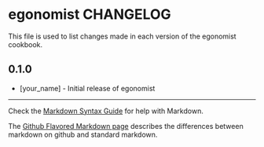 egonomist CHANGELOG
===================

This file is used to list changes made in each version of the egonomist cookbook.

0.1.0
-----
- [your_name] - Initial release of egonomist

- - -
Check the [Markdown Syntax Guide](http://daringfireball.net/projects/markdown/syntax) for help with Markdown.

The [Github Flavored Markdown page](http://github.github.com/github-flavored-markdown/) describes the differences between markdown on github and standard markdown.
